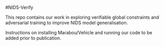 #NIDS-Verify

This repo contains our work in exploring verifiable global constraints and adversarial training to improve NIDS model generalisation.

Instructions on installing Marabou/Vehicle and running our code to be added prior to publication.
